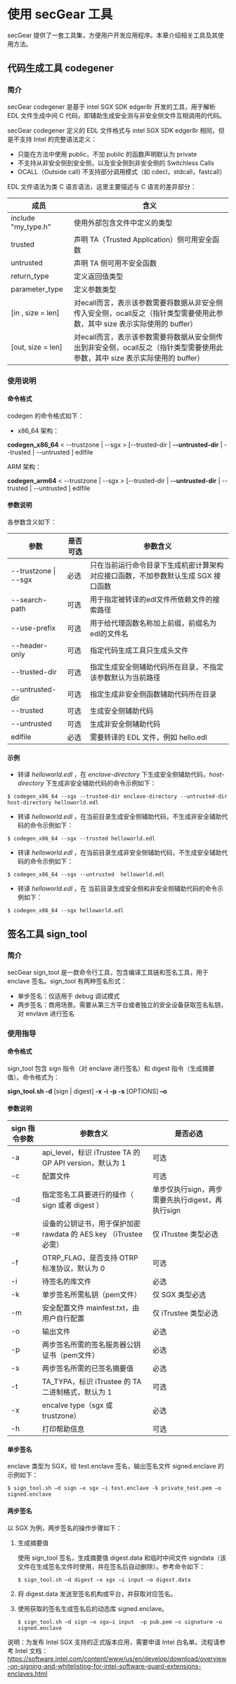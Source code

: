 # 使用 secGear 工具

secGear 提供了一套工具集，方便用户开发应用程序。本章介绍相关工具及其使用方法。

## 代码生成工具 codegener

### 简介

secGear codegener 是基于 intel SGX SDK edger8r 开发的工具，用于解析 EDL 文件生成中间 C 代码，即辅助生成安全测与非安全侧文件互相调用的代码。

secGear codegener 定义的 EDL 文件格式与 intel SGX SDK edger8r 相同，但是不支持 Intel 的完整语法定义：

- 只能在方法中使用 public，不加 public 的函数声明默认为 private
- 不支持从非安全侧到安全侧，以及安全侧到非安全侧的 Switchless Calls
- OCALL（Outside call) 不支持部分调用模式（如 cdecl，stdcall，fastcall）

EDL 文件语法为类 C 语言语法，这里主要描述与 C 语言的差异部分：

| 成员                    | 含义                                                         |
| ----------------------- | ------------------------------------------------------------ |
| include "my_type.h"     | 使用外部包含文件中定义的类型                                 |
| trusted                 | 声明 TA（Trusted Application）侧可用安全函数                 |
| untrusted               | 声明 TA 侧可用不安全函数                                     |
| return_type             | 定义返回值类型                                               |
| parameter_type          | 定义参数类型                                                 |
| [in , size = len]       | 对ecall而言，表示该参数需要将数据从非安全侧传入安全侧，ocall反之（指针类型需要使用此参数，其中 size 表示实际使用的 buffer） |
| [out, size = len]       | 对ecall而言，表示该参数需要将数据从安全侧传出到非安全侧，ocall反之（指针类型需要使用此参数，其中 size 表示实际使用的 buffer） |



### 使用说明

#### **命令格式**

codegen 的命令格式如下：

- x86_64 架构：

**codegen_x86_64** < --trustzone | --sgx > [--trusted-dir <path> | **--untrusted-dir** <path>| --trusted | --untrusted ]  edlfile

ARM 架构：

**codegen_arm64** < --trustzone | --sgx > [--trusted-dir <path> | **--untrusted-dir** <path>| --trusted | --untrusted ]  edlfile

#### **参数说明**

各参数含义如下：

| **参数**               | 是否可选 | 参数含义                                                     |
| ---------------------- | -------- | ------------------------------------------------------------ |
| --trustzone \| --sgx   | 必选     | 只在当前运行命令目录下生成机密计算架构对应接口函数，不加参数默认生成 SGX 接口函数 |
| --search-path <path>   | 可选     | 用于指定被转译的edl文件所依赖文件的搜索路径   |
| --use-prefix           | 可选     | 用于给代理函数名称加上前缀，前缀名为edl的文件名   |
| --header-only          | 可选     | 指定代码生成工具只生成头文件   |
| --trusted-dir <path>   | 可选     | 指定生成安全侧辅助代码所在目录，不指定该参数默认为当前路径   |
| --untrusted-dir <path> | 可选     | 指定生成非安全侧函数辅助代码所在目录                         |
| --trusted              | 可选     | 生成安全侧辅助代码                                           |
| --untrusted            | 可选     | 生成非安全侧辅助代码                                         |
| edlfile                | 必选     | 需要转译的 EDL 文件，例如 hello.edl                          |



#### 示例

- 转译 *helloworld.edl* ，在 *enclave-directory* 下生成安全侧辅助代码，*host-directory* 下生成非安全辅助代码的命令示例如下：

```shell
$ codegen_x86_64 --sgx --trusted-dir enclave-directory --untrusted-dir host-directory helloworld.edl
```

- 转译 *helloworld.edl* ，在当前目录生成安全侧辅助代码，不生成非安全辅助代码的命令示例如下：

```shell
$ codegen_x86_64 --sgx --trusted helloworld.edl
```

- 转译 *helloworld.edl* ，在当前目录生成非安全侧辅助代码，不生成安全辅助代码的命令示例如下：

```shell
$ codegen_x86_64 --sgx --untrusted  helloworld.edl
```

- 转译 *helloworld.edl* ，在 当前目录生成安全侧和非安全侧辅助代码的命令示例如下：

```shell
$ codegen_x86_64 --sgx helloworld.edl
```



## 签名工具 sign_tool

### 简介

secGear sign_tool 是一款命令行工具，包含编译工具链和签名工具，用于 enclave 签名。sign_tool 有两种签名形式：

- 单步签名：仅适用于 debug 调试模式
- 两步签名：商用场景。需要从第三方平台或者独立的安全设备获取签名私钥，对  envlave 进行签名



### 使用指导

#### **命令格式**

sign_tool 包含 sign 指令（对 enclave 进行签名）和 digest 指令（生成摘要值）。命令格式为：

**sign_tool.sh -d** [sign | digest] **-x** <parameter>  **-i** <file>  **-p** <file>  **-s** <file>  [OPTIONS] **–o** <file> 

#### **参数说明**

| sign 指令参数  | 参数含义                                                       | 是否必选                                      |
| -------------- | -------------------------------------------------------------| --------------------------------------------  |
| -a <parameter> | api_level，标识 iTrustee TA 的 GP API version，默认为 1        | 可选                                          |
| -c <file>      | 配置文件                                                       | 可选                                       |
| -d <parameter> | 指定签名工具要进行的操作（ sign 或者 digest ）                   | 单步仅执行sign，两步需要先执行digest，再执行sign  |
| -e <file>      | 设备的公钥证书，用于保护加密 rawdata 的 AES key （iTrustee必需） | 仅 iTrustee 类型必选                         |
| -f <parameter> | OTRP_FLAG，是否支持 OTRP 标准协议，默认为 0                     | 可选                                         |
| -i <file>      | 待签名的库文件                                                 | 必选                                         |
| -k <file>      | 单步签名所需私钥（pem文件）                                     | 仅 SGX 类型必选                              |
| -m <file>      | 安全配置文件 mainfest.txt，由用户自行配置                       | 仅 iTrustee 类型必选                         |
| -o <file>      | 输出文件                                                      | 必选                                         |
| -p <file>      | 两步签名所需的签名服务器公钥证书（pem文件）                      | 必选                                         |
| -s <file>      | 两步签名所需的已签名摘要值                                      | 必选                              |
| -t <parameter> | TA_TYPA，标识 iTrustee 的 TA 二进制格式，默认为 1               | 可选                                         |
| -x <parameter> | encalve type（sgx 或 trustzone）                              | 必选                                         |
| -h             | 打印帮助信息                                                   | 可选                                         |



#### **单步签名**

enclave 类型为 SGX，给 test.enclave 签名，输出签名文件 signed.enclave 的示例如下：

```shell
$ sign_tool.sh –d sign –x sgx –i test.enclave -k private_test.pem –o signed.enclave
```



#### **两步签名**

以 SGX 为例，两步签名的操作步骤如下：

1. 生成摘要值

   使用 sign_tool 签名，生成摘要值 digest.data 和临时中间文件 signdata（该文件在生成签名文件时使用，并在签名后自动删除）。参考命令如下：

   ```shell
   $ sign_tool.sh –d digest –x sgx –i input –o digest.data
   ```

2. 将 digest.data 发送至签名机构或平台，并获取对应签名。

3. 使用获取的签名生成签名后的动态库 signed.enclave。

   ```shell
   $ sign_tool.sh –d sign –x sgx–i input  –p pub.pem –s signature –o signed.enclave
   ```

说明：为发布 Intel SGX 支持的正式版本应用，需要申请 Intel 白名单。流程请参考 Intel 文档：https://software.intel.com/content/www/us/en/develop/download/overview-on-signing-and-whitelisting-for-intel-software-guard-extensions-enclaves.html
